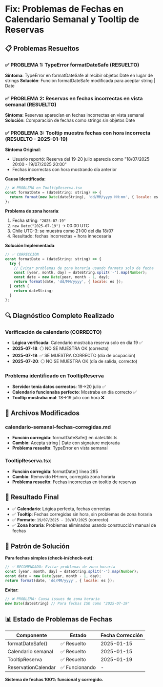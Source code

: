 # Fix: Problemas de Fechas en Calendario Semanal y Tooltip de Reservas

## 📋 Problemas Resueltos

### ✅ PROBLEMA 1: TypeError formatDateSafe (RESUELTO)
**Síntoma**: TypeError en formatDateSafe al recibir objetos Date en lugar de strings
**Solución**: Función formatDateSafe modificada para aceptar string | Date

### ✅ PROBLEMA 2: Reservas en fechas incorrectas en vista semanal (RESUELTO)  
**Síntoma**: Reservas aparecían en fechas incorrectas en vista semanal
**Solución**: Comparación de fechas como strings sin objetos Date

### ✅ PROBLEMA 3: Tooltip muestra fechas con hora incorrecta (RESUELTO - 2025-01-19)

**Síntoma Original**:
- Usuario reportó: Reserva del 19-20 julio aparecía como "18/07/2025 20:00 - 19/07/2025 20:00" 
- Fechas incorrectas con hora mostrando día anterior

**Causa Identificada**:
```javascript
// ❌ PROBLEMA en TooltipReserva.tsx
const formatDate = (dateString: string) => {
  return format(new Date(dateString), 'dd/MM/yyyy HH:mm', { locale: es });
};
```

**Problema de zona horaria**:
1. Fecha string: `"2025-07-19"` 
2. `new Date("2025-07-19")` → 00:00 UTC
3. Chile UTC-3: se muestra como 21:00 del día 18/07
4. Resultado: fechas incorrectas + hora innecesaria

**Solución Implementada**:
```javascript
// ✅ CORRECCIÓN
const formatDate = (dateString: string) => {
  try {
    // Evitar problemas de zona horaria usando formato solo de fecha
    const [year, month, day] = dateString.split('-').map(Number);
    const date = new Date(year, month - 1, day);
    return format(date, 'dd/MM/yyyy', { locale: es });
  } catch {
    return dateString;
  }
};
```

## 🔍 Diagnóstico Completo Realizado

### **Verificación de calendario (CORRECTO)**
- **Lógica verificada**: Calendario mostraba reserva solo en día 19 ✅
- **2025-07-18**: ⚪ NO SE MUESTRA OK (correcto)
- **2025-07-19**: ✅ SE MUESTRA CORRECTO (día de ocupación)
- **2025-07-20**: ⚪ NO SE MUESTRA OK (día de salida, correcto)

### **Problema identificado en TooltipReserva**
- **Servidor tenía datos correctos**: 19→20 julio ✅
- **Calendario funcionaba perfecto**: Mostraba en día correcto ✅  
- **Tooltip mostraba mal**: 18→19 julio con hora ❌

## 📁 Archivos Modificados

### **calendario-semanal-fechas-corregidas.md**
- **Función corregida**: formatDateSafe() en dateUtils.ts
- **Cambio**: Acepta string | Date con signature mejorada
- **Problema resuelto**: TypeError en vista semanal

### **TooltipReserva.tsx**  
- **Función corregida**: formatDate() línea 285
- **Cambio**: Removido HH:mm, corregida zona horaria
- **Problema resuelto**: Fechas incorrectas en tooltip de reservas

## 🎯 Resultado Final

- ✅ **Calendario**: Lógica perfecta, fechas correctas
- ✅ **Tooltip**: Fechas corregidas sin hora, sin problemas de zona horaria
- ✅ **Formato**: `19/07/2025 - 20/07/2025` (correcto)
- ✅ **Zona horaria**: Problemas eliminados usando construcción manual de fechas

## 🔧 Patrón de Solución

**Para fechas simples (check-in/check-out)**:
```javascript
// ✅ RECOMENDADO: Evitar problemas de zona horaria
const [year, month, day] = dateString.split('-').map(Number);
const date = new Date(year, month - 1, day);
return format(date, 'dd/MM/yyyy', { locale: es });
```

**Evitar**:
```javascript  
// ❌ PROBLEMA: Causa issues de zona horaria
new Date(dateString) // Para fechas ISO como "2025-07-19"
```

## 📊 Estado de Problemas de Fechas

| Componente | Estado | Fecha Corrección |
|------------|--------|------------------|
| formatDateSafe() | ✅ Resuelto | 2025-01-15 |
| Calendario semanal | ✅ Resuelto | 2025-01-15 |
| TooltipReserva | ✅ Resuelto | 2025-01-19 |
| ReservationCalendar | ✅ Funcionando | - |

**Sistema de fechas 100% funcional y corregido.** 
